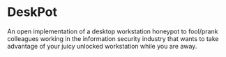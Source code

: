 # DeskPot
An open implementation of a desktop workstation honeypot to fool/prank colleagues working in the information security industry that wants to take advantage of your juicy unlocked workstation while you are away.
